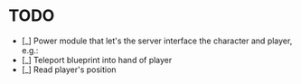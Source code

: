 # TODO

 - [_] Power module that let's the server interface the character and player, e.g.:
 - [_] Teleport blueprint into hand of player
 - [_] Read player's position
 
